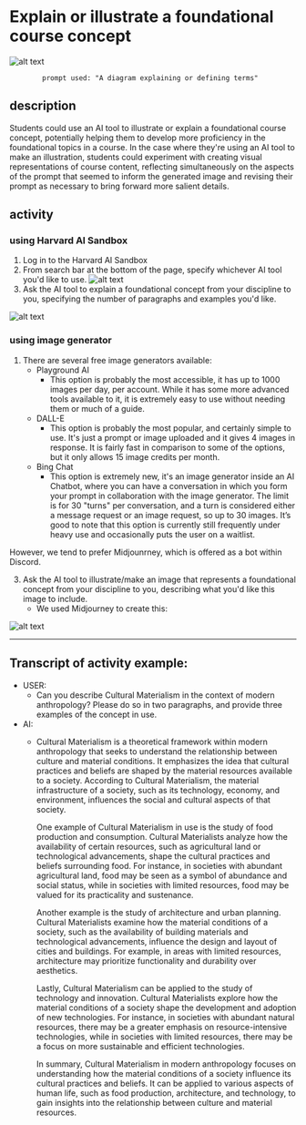 # Explain or illustrate a foundational course concept

![alt text](https://files.slack.com/files-pri/T0HTW3H0V-F060YFGP0NQ/elle.l.studio_cultural_materialism_diagram__1_..png?pub_secret=625ae019cb)

            prompt used: "A diagram explaining or defining terms"
          
          
## description
Students could use an AI tool to illustrate or explain a foundational course concept, potentially helping them to develop more proficiency in the foundational topics in a  course. In the case where they're using an AI tool to make an illustration, students could experiment with creating visual representations of course content, reflecting simultaneously on the aspects of the prompt that seemed to inform the generated image and revising their prompt as necessary to bring forward more salient details. 

## activity

### using Harvard AI Sandbox
1. Log in to the Harvard AI Sandbox
2. From search bar at the bottom of the page, specify whichever AI tool you'd like to use. 
![alt text](https://files.slack.com/files-pri/T0HTW3H0V-F0612HG51ND/video_to_gif__6_..gif?pub_secret=4e1c91c9ce)
3. Ask the AI tool to explain a foundational concept from your discipline to you, specifying the number of paragraphs and examples you'd like.

![alt text](https://files.slack.com/files-pri/T0HTW3H0V-F060TPGDP0U/screenshot_2023-10-11_at_2.43.49_pm.png?pub_secret=1745485690)

### using image generator
1. There are several free image generators available: 
    * Playground AI
        * This option is probably the most accessible, it has up to 1000 images per day, per account. While it has some more advanced tools available to it, it is extremely easy to use without needing them or much of a guide.
    * DALL-E
        * This option is probably the most popular, and certainly simple to use. It's just a prompt or image uploaded and it gives 4 images in response. It is fairly fast in comparison to some of the options, but it only allows 15 image credits per month.
    * Bing Chat
        * This option is extremely new, it's an image generator inside an AI Chatbot, where you can have a conversation in which you form your prompt in collaboration with the image generator. The limit is for 30 "turns" per conversation, and a turn is considered either a message request or an image request, so up to 30 images. It’s good to note that this option is currently still frequently under heavy use and occasionally puts the user on a waitlist.

However, we tend to prefer Midjounrney, which is offered as a bot within Discord. 

3. Ask the AI tool to illustrate/make an image that represents a foundational concept from your discipline to you, describing what you'd like this image to include. 
    * We used Midjourney to create this: 

![alt text](https://files.slack.com/files-pri/T0HTW3H0V-F060T4C75NZ/elle.l.studio_cultural_materialism_diagram.png?pub_secret=8a1043124a)

---

## Transcript of activity example:

* USER:
    * Can you describe Cultural Materialism in the context of modern anthropology? Please do so in two paragraphs, and provide three examples of the concept in use.
* AI:
    * Cultural Materialism is a theoretical framework within modern anthropology that seeks to understand the relationship between culture and material conditions. It emphasizes the idea that cultural practices and beliefs are shaped by the material resources available to a society. According to Cultural Materialism, the material infrastructure of a society, such as its technology, economy, and environment, influences the social and cultural aspects of that society.

        One example of Cultural Materialism in use is the study of food production and consumption. Cultural Materialists analyze how the availability of certain resources, such as agricultural land or technological advancements, shape the cultural practices and beliefs surrounding food. For instance, in societies with abundant agricultural land, food may be seen as a symbol of abundance and social status, while in societies with limited resources, food may be valued for its practicality and sustenance.

        Another example is the study of architecture and urban planning. Cultural Materialists examine how the material conditions of a society, such as the availability of building materials and technological advancements, influence the design and layout of cities and buildings. For example, in areas with limited resources, architecture may prioritize functionality and durability over aesthetics.

        Lastly, Cultural Materialism can be applied to the study of technology and innovation. Cultural Materialists explore how the material conditions of a society shape the development and adoption of new technologies. For instance, in societies with abundant natural resources, there may be a greater emphasis on resource-intensive technologies, while in societies with limited resources, there may be a focus on more sustainable and efficient technologies.

        In summary, Cultural Materialism in modern anthropology focuses on understanding how the material conditions of a society influence its cultural practices and beliefs. It can be applied to various aspects of human life, such as food production, architecture, and technology, to gain insights into the relationship between culture and material resources.